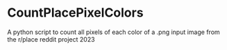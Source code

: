 # CountPlacePixelColors
A python script to count all pixels of each color of a .png input image from the r/place reddit project 2023
